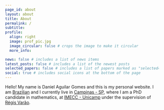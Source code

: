 ```yaml
---
page_id: about
layout: about
title: About
permalink: /
subtitle:
profile:
  align: right
  image: prof_pic.jpg
  image_circular: false # crops the image to make it circular
  more_info:

news: false # includes a list of news items
latest_posts: false # includes a list of the newest posts
selected_papers: false # includes a list of papers marked as "selected={true}"
social: true # includes social icons at the bottom of the page
---
```


Hello! My name is Daniel Aguilar Gomes and this is my personal website. I am [Brazilian](https://www.youtube.com/watch?v=mKe_POi_gaQ) and I currently live in [Campinas - SP](https://portal.campinas.sp.gov.br/), where I am a PhD candidate in mathematics, at [IMECC - Unicamp](https://ime.unicamp.br) under the supervision of [Régis Varão](https://ime.unicamp.br/~regisvarao).
